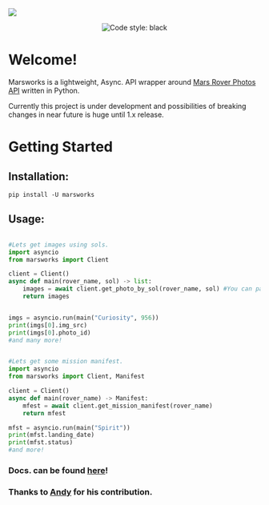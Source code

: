 <img src=https://www.nasa.gov/sites/default/files/styles/full_width_feature/public/thumbnails/image/pia23378-16.jpg class="center">

<p align="center">
 <img alt="Code style: black" src="https://img.shields.io/badge/code%20style-black-000000.svg">
</p>


# Welcome!
Marsworks is a lightweight, Async. API wrapper around
[Mars Rover Photos API](https://api.nasa.gov/) written in Python.

Currently this project is under development and possibilities of
breaking changes in near future is huge until 1.x release.

# Getting Started

## Installation:

`pip install -U marsworks`

## Usage:

```py

#Lets get images using sols.
import asyncio
from marsworks import Client

client = Client()
async def main(rover_name, sol) -> list:
    images = await client.get_photo_by_sol(rover_name, sol) #You can pass camera too.
    return images


imgs = asyncio.run(main("Curiosity", 956))
print(imgs[0].img_src)
print(imgs[0].photo_id)
#and many more!
```

```py

#Lets get some mission manifest.
import asyncio
from marsworks import Client, Manifest

client = Client()
async def main(rover_name) -> Manifest:
    mfest = await client.get_mission_manifest(rover_name)
    return mfest

mfst = asyncio.run(main("Spirit"))
print(mfst.landing_date)
print(mfst.status)
#and more!
```

### Docs. can be found [here](https://novaemiya.github.io/Marsworks/)!

### Thanks to [Andy](https://github.com/an-dyy) for his contribution.
